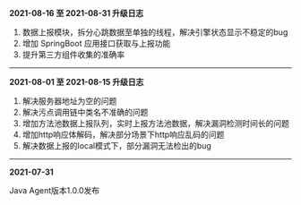 **2021-08-16 至 2021-08-31 升级日志**
1. 数据上报模块，拆分心跳数据至单独的线程，解决引擎状态显示不稳定的bug
2. 增加 SpringBoot 应用接口获取与上报功能
3. 提升第三方组件收集的准确率

****

**2021-08-01 至 2021-08-15 升级日志**

1. 解决服务器地址为空的问题
2. 解决污点调用链中类名不准确的问题
3. 增加方法池数据上报队列，实时上报方法池数据，解决漏洞检测时间长的问题
4. 增加http响应体解码，解决部分场景下http响应乱码的问题
5. 解决数据上报的local模式下，部分漏洞无法检出的bug

****

**2021-07-31**

Java Agent版本1.0.0发布



